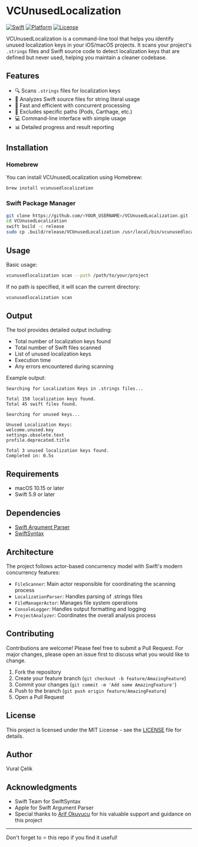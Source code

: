 # VCUnusedLocalization

[![Swift](https://img.shields.io/badge/Swift-5.9-orange.svg)](https://swift.org)
[![Platform](https://img.shields.io/badge/platform-macOS-lightgrey.svg)](https://github.com/YOUR_USERNAME/VCUnusedLocalization)
[![License](https://img.shields.io/badge/license-MIT-blue.svg)](LICENSE)

VCUnusedLocalization is a command-line tool that helps you identify unused localization keys in your iOS/macOS projects. It scans your project's `.strings` files and Swift source code to detect localization keys that are defined but never used, helping you maintain a cleaner codebase.

## Features

- 🔍 Scans `.strings` files for localization keys
- 📱 Analyzes Swift source files for string literal usage
- 🚀 Fast and efficient with concurrent processing
- 🎯 Excludes specific paths (Pods, Carthage, etc.)
- 💻 Command-line interface with simple usage
- 📊 Detailed progress and result reporting

## Installation

### Homebrew

You can install VCUnusedLocalization using Homebrew:

```bash
brew install vcunusedlocalization
```

### Swift Package Manager

```bash
git clone https://github.com/<YOUR_USERNAME>/VCUnusedLocalization.git
cd VCUnusedLocalization
swift build -c release
sudo cp .build/release/VCUnusedLocalization /usr/local/bin/vcunusedlocalization
```

## Usage

Basic usage:
```bash
vcunusedlocalization scan --path /path/to/your/project
```

If no path is specified, it will scan the current directory:
```bash
vcunusedlocalization scan
```

## Output

The tool provides detailed output including:
- Total number of localization keys found
- Total number of Swift files scanned
- List of unused localization keys
- Execution time
- Any errors encountered during scanning

Example output:
```
Searching for Localization Keys in .strings files...

Total 150 localization keys found.
Total 45 swift files found.

Searching for unused keys...

Unused Localization Keys:
welcome.unused.key
settings.obsolete.text
profile.deprecated.title

Total 3 unused localization keys found.
Completed in: 0.5s
```

## Requirements

- macOS 10.15 or later
- Swift 5.9 or later

## Dependencies

- [Swift Argument Parser](https://github.com/apple/swift-argument-parser)
- [SwiftSyntax](https://github.com/apple/swift-syntax)

## Architecture

The project follows actor-based concurrency model with Swift's modern concurrency features:

- `FileScanner`: Main actor responsible for coordinating the scanning process
- `LocalizationParser`: Handles parsing of .strings files
- `FileManagerActor`: Manages file system operations
- `ConsoleLogger`: Handles output formatting and logging
- `ProjectAnalyzer`: Coordinates the overall analysis process

## Contributing

Contributions are welcome! Please feel free to submit a Pull Request. For major changes, please open an issue first to discuss what you would like to change.

1. Fork the repository
2. Create your feature branch (`git checkout -b feature/AmazingFeature`)
3. Commit your changes (`git commit -m 'Add some AmazingFeature'`)
4. Push to the branch (`git push origin feature/AmazingFeature`)
5. Open a Pull Request

## License

This project is licensed under the MIT License - see the [LICENSE](LICENSE) file for details.

## Author

Vural Çelik

## Acknowledgments

- Swift Team for SwiftSyntax
- Apple for Swift Argument Parser
- Special thanks to [Arif Okuyucu](https://github.com/okuyucuarif) for his valuable support and guidance on this project

---

Don't forget to ⭐️ this repo if you find it useful!

